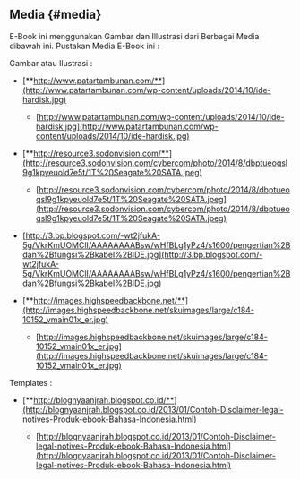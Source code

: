 ## Media {#media}

E-Book ini menggunakan Gambar dan Illustrasi dari Berbagai Media dibawah ini. Pustakan Media E-Book ini :

Gambar atau Ilustrasi :

*   [**http://www.patartambunan.com/**](http://www.patartambunan.com/wp-content/uploads/2014/10/ide-hardisk.jpg)

    *   [http://www.patartambunan.com/wp-content/uploads/2014/10/ide-hardisk.jpg](http://www.patartambunan.com/wp-content/uploads/2014/10/ide-hardisk.jpg)

*   [**http://resource3.sodonvision.com/**](http://resource3.sodonvision.com/cybercom/photo/2014/8/dbptueoqsl9g1kpyeuold7e5t/1T%20Seagate%20SATA.jpeg)

    *   [http://resource3.sodonvision.com/cybercom/photo/2014/8/dbptueoqsl9g1kpyeuold7e5t/1T%20Seagate%20SATA.jpeg](http://resource3.sodonvision.com/cybercom/photo/2014/8/dbptueoqsl9g1kpyeuold7e5t/1T%20Seagate%20SATA.jpeg)

*   [http://3.bp.blogspot.com/-wt2jfukA-5g/VkrKmUOMClI/AAAAAAAABsw/wHfBLg1yPz4/s1600/pengertian%2Bdan%2Bfungsi%2Bkabel%2BIDE.jpg](http://3.bp.blogspot.com/-wt2jfukA-5g/VkrKmUOMClI/AAAAAAAABsw/wHfBLg1yPz4/s1600/pengertian%2Bdan%2Bfungsi%2Bkabel%2BIDE.jpg)

*   [**http://images.highspeedbackbone.net/**](http://images.highspeedbackbone.net/skuimages/large/c184-10152_vmain01x_er.jpg)

    *   [http://images.highspeedbackbone.net/skuimages/large/c184-10152_vmain01x_er.jpg](http://images.highspeedbackbone.net/skuimages/large/c184-10152_vmain01x_er.jpg)

Templates :

*   [**http://blognyaanjrah.blogspot.co.id/**](http://blognyaanjrah.blogspot.co.id/2013/01/Contoh-Disclaimer-legal-notives-Produk-ebook-Bahasa-Indonesia.html)

    *   [http://blognyaanjrah.blogspot.co.id/2013/01/Contoh-Disclaimer-legal-notives-Produk-ebook-Bahasa-Indonesia.html](http://blognyaanjrah.blogspot.co.id/2013/01/Contoh-Disclaimer-legal-notives-Produk-ebook-Bahasa-Indonesia.html)